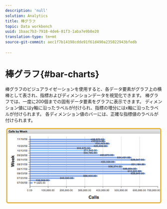 ```yaml
---
description: 'null'
solution: Analytics
title: 棒グラフ
topic: Data workbench
uuid: 1baac7b3-7918-4de6-81f3-1aba7e9b8e20
translation-type: tm+mt
source-git-commit: aec1f7b14198cdde91f61d490a235022943bfedb

---
```



# 棒グラフ{#bar-charts}

棒グラフのビジュアライゼーションを使用すると、各データ要素がグラフ上の横棒として表され、指標およびディメンションデータを視覚化できます。 棒グラフでは、一度に200個までの固有データ要素をグラフに表示できます。 ディメンション値にはy軸に沿ったラベルが付けられ、指標の増分にはx軸に沿ったラベルが付けられます。 各ディメンション値のバーには、正確な指標値のラベルが付けられます。

![](assets/bar_chart.png)

